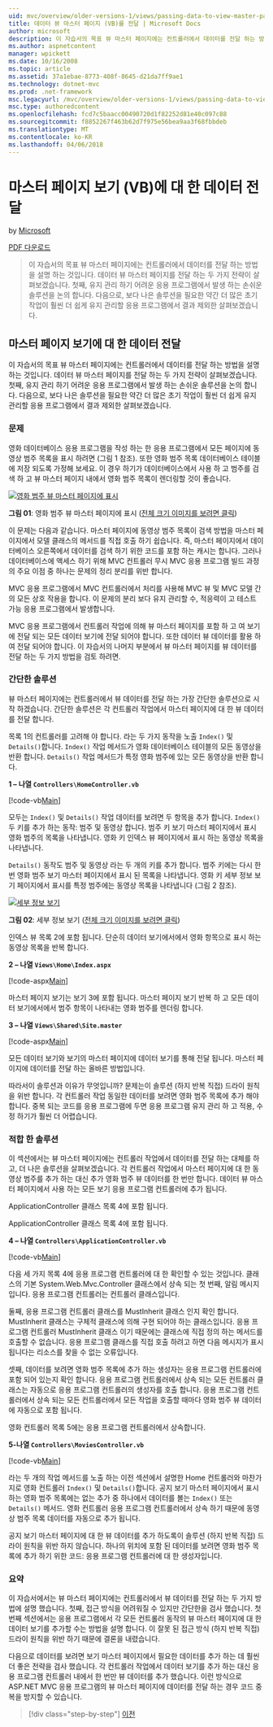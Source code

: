 ```yaml
---
uid: mvc/overview/older-versions-1/views/passing-data-to-view-master-pages-vb
title: 데이터 뷰 마스터 페이지 (VB)를 전달 | Microsoft Docs
author: microsoft
description: 이 자습서의 목표 뷰 마스터 페이지에는 컨트롤러에서 데이터를 전달 하는 방법을 설명 하는 것입니다. 살펴볼 데이터 보기 m에 전달 하기 위한 두 가지 전략 중...
ms.author: aspnetcontent
manager: wpickett
ms.date: 10/16/2008
ms.topic: article
ms.assetid: 37a1ebae-8773-408f-8645-d21da7ff9ae1
ms.technology: dotnet-mvc
ms.prod: .net-framework
msc.legacyurl: /mvc/overview/older-versions-1/views/passing-data-to-view-master-pages-vb
msc.type: authoredcontent
ms.openlocfilehash: fcd7c5baacc00490720d1f82252d81e40c097c88
ms.sourcegitcommit: f8852267f463b62d7f975e56bea9aa3f68fbbdeb
ms.translationtype: MT
ms.contentlocale: ko-KR
ms.lasthandoff: 04/06/2018
---
```

<a name="passing-data-to-view-master-pages-vb"></a>마스터 페이지 보기 (VB)에 대 한 데이터 전달
====================
by [Microsoft](https://github.com/microsoft)

[PDF 다운로드](http://download.microsoft.com/download/e/f/3/ef3f2ff6-7424-48f7-bdaa-180ef64c3490/ASPNET_MVC_Tutorial_13_VB.pdf)

> 이 자습서의 목표 뷰 마스터 페이지에는 컨트롤러에서 데이터를 전달 하는 방법을 설명 하는 것입니다. 데이터 뷰 마스터 페이지를 전달 하는 두 가지 전략이 살펴보겠습니다. 첫째, 유지 관리 하기 어려운 응용 프로그램에서 발생 하는 손쉬운 솔루션을 논의 합니다. 다음으로, 보다 나은 솔루션을 필요한 약간 더 많은 초기 작업이 훨씬 더 쉽게 유지 관리할 응용 프로그램에서 결과 제외한 살펴보겠습니다.


## <a name="passing-data-to-view-master-pages"></a>마스터 페이지 보기에 대 한 데이터 전달

이 자습서의 목표 뷰 마스터 페이지에는 컨트롤러에서 데이터를 전달 하는 방법을 설명 하는 것입니다. 데이터 뷰 마스터 페이지를 전달 하는 두 가지 전략이 살펴보겠습니다. 첫째, 유지 관리 하기 어려운 응용 프로그램에서 발생 하는 손쉬운 솔루션을 논의 합니다. 다음으로, 보다 나은 솔루션을 필요한 약간 더 많은 초기 작업이 훨씬 더 쉽게 유지 관리할 응용 프로그램에서 결과 제외한 살펴보겠습니다.

### <a name="the-problem"></a>문제

영화 데이터베이스 응용 프로그램을 작성 하는 한 응용 프로그램에서 모든 페이지에 동영상 범주 목록을 표시 하려면 (그림 1 참조). 또한 영화 범주 목록 데이터베이스 테이블에 저장 되도록 가정해 보세요. 이 경우 하기가 데이터베이스에서 사용 하 고 범주를 검색 하 고 뷰 마스터 페이지 내에서 영화 범주 목록이 렌더링할 것이 좋습니다.


[![영화 범주 뷰 마스터 페이지에 표시](passing-data-to-view-master-pages-vb/_static/image2.png)](passing-data-to-view-master-pages-vb/_static/image1.png)

**그림 01**: 영화 범주 뷰 마스터 페이지에 표시 ([전체 크기 이미지를 보려면 클릭](passing-data-to-view-master-pages-vb/_static/image3.png))


이 문제는 다음과 같습니다. 마스터 페이지에 동영상 범주 목록이 검색 방법을 마스터 페이지에서 모델 클래스의 메서드를 직접 호출 하기 쉽습니다. 즉, 마스터 페이지에서 데이터베이스 오른쪽에서 데이터를 검색 하기 위한 코드를 포함 하는 캐시는 합니다. 그러나 데이터베이스에 액세스 하기 위해 MVC 컨트롤러 무시 MVC 응용 프로그램 빌드 과정의 주요 이점 중 하나는 문제의 정리 분리를 위반 합니다.

MVC 응용 프로그램에서 MVC 컨트롤러에서 처리를 사용해 MVC 뷰 및 MVC 모델 간의 모든 상호 작용을 합니다. 이 문제의 분리 보다 유지 관리할 수, 적응력이 고 테스트 가능 응용 프로그램에서 발생합니다.

MVC 응용 프로그램에서 컨트롤러 작업에 의해 뷰 마스터 페이지를 포함 하 고 여 보기에 전달 되는 모든 데이터 보기에 전달 되어야 합니다. 또한 데이터 뷰 데이터를 활용 하 여 전달 되어야 합니다. 이 자습서의 나머지 부분에서 뷰 마스터 페이지를 뷰 데이터를 전달 하는 두 가지 방법을 검토 하려면.

### <a name="the-simple-solution"></a>간단한 솔루션

뷰 마스터 페이지에는 컨트롤러에서 뷰 데이터를 전달 하는 가장 간단한 솔루션으로 시작 하겠습니다. 간단한 솔루션은 각 컨트롤러 작업에서 마스터 페이지에 대 한 뷰 데이터를 전달 합니다.

목록 1의 컨트롤러를 고려해 야 합니다. 라는 두 가지 동작을 노출 `Index()` 및 `Details()`합니다. `Index()` 작업 메서드가 영화 데이터베이스 테이블의 모든 동영상을 반환 합니다. `Details()` 작업 메서드가 특정 영화 범주에 있는 모든 동영상을 반환 합니다.

**1 – 나열 `Controllers\HomeController.vb`**

[!code-vb[Main](passing-data-to-view-master-pages-vb/samples/sample1.vb)]

모두는 `Index()` 및 `Details()` 작업 데이터를 보려면 두 항목을 추가 합니다. `Index()` 두 키를 추가 하는 동작: 범주 및 동영상 합니다. 범주 키 보기 마스터 페이지에서 표시 영화 범주의 목록을 나타냅니다. 영화 키 인덱스 뷰 페이지에서 표시 하는 동영상 목록을 나타냅니다.

`Details()` 동작도 범주 및 동영상 라는 두 개의 키를 추가 합니다. 범주 키에는 다시 한 번 영화 범주 보기 마스터 페이지에서 표시 된 목록을 나타냅니다. 영화 키 세부 정보 보기 페이지에서 표시를 특정 범주에는 동영상 목록을 나타냅니다 (그림 2 참조).


[![세부 정보 보기](passing-data-to-view-master-pages-vb/_static/image5.png)](passing-data-to-view-master-pages-vb/_static/image4.png)

**그림 02**: 세부 정보 보기 ([전체 크기 이미지를 보려면 클릭](passing-data-to-view-master-pages-vb/_static/image6.png))


인덱스 뷰 목록 2에 포함 됩니다. 단순히 데이터 보기에서에서 영화 항목으로 표시 하는 동영상 목록을 반복 합니다.

**2 – 나열 `Views\Home\Index.aspx`**

[!code-aspx[Main](passing-data-to-view-master-pages-vb/samples/sample2.aspx)]

마스터 페이지 보기는 보기 3에 포함 됩니다. 마스터 페이지 보기 반복 하 고 모든 데이터 보기에서에서 범주 항목이 나타내는 영화 범주를 렌더링 합니다.

**3 – 나열 `Views\Shared\Site.master`**

[!code-aspx[Main](passing-data-to-view-master-pages-vb/samples/sample3.aspx)]

모든 데이터 보기와 보기의 마스터 페이지에 데이터 보기를 통해 전달 됩니다. 마스터 페이지에 데이터를 전달 하는 올바른 방법입니다.

따라서이 솔루션과 이유가 무엇입니까? 문제는이 솔루션 (하지 반복 직접) 드라이 원칙을 위반 합니다. 각 컨트롤러 작업 동일한 데이터를 보려면 영화 범주 목록에 추가 해야 합니다. 중복 되는 코드를 응용 프로그램에 두면 응용 프로그램 유지 관리 하 고 적용, 수정 하기가 훨씬 더 어렵습니다.

### <a name="the-good-solution"></a>적합 한 솔루션

이 섹션에서는 뷰 마스터 페이지에는 컨트롤러 작업에서 데이터를 전달 하는 대체를 하 고, 더 나은 솔루션을 살펴보겠습니다. 각 컨트롤러 작업에서 마스터 페이지에 대 한 동영상 범주를 추가 하는 대신 추가 영화 범주 뷰 데이터를 한 번만 합니다. 데이터 뷰 마스터 페이지에서 사용 하는 모든 보기 응용 프로그램 컨트롤러에 추가 됩니다.

ApplicationController 클래스 목록 4에 포함 됩니다.

ApplicationController 클래스 목록 4에 포함 됩니다.

**4 – 나열 `Controllers\ApplicationController.vb`**

[!code-vb[Main](passing-data-to-view-master-pages-vb/samples/sample4.vb)]

다음 세 가지 목록 4에 응용 프로그램 컨트롤러에 대 한 확인할 수 있는 것입니다. 클래스의 기본 System.Web.Mvc.Controller 클래스에서 상속 되는 첫 번째, 알림 메시지입니다. 응용 프로그램 컨트롤러는 컨트롤러 클래스입니다.

둘째, 응용 프로그램 컨트롤러 클래스를 MustInherit 클래스 인지 확인 합니다. MustInherit 클래스는 구체적 클래스에 의해 구현 되어야 하는 클래스입니다. 응용 프로그램 컨트롤러 MustInherit 클래스 이기 때문에는 클래스에 직접 정의 하는 메서드를 호출할 수 없습니다. 응용 프로그램 클래스를 직접 호출 하려고 하면 다음 메시지가 표시 됩니다는 리소스를 찾을 수 없는 오류입니다.

셋째, 데이터를 보려면 영화 범주 목록에 추가 하는 생성자는 응용 프로그램 컨트롤러에 포함 되어 있는지 확인 합니다. 응용 프로그램 컨트롤러에서 상속 되는 모든 컨트롤러 클래스는 자동으로 응용 프로그램 컨트롤러의 생성자를 호출 합니다. 응용 프로그램 컨트롤러에서 상속 되는 모든 컨트롤러에서 모든 작업을 호출할 때마다 영화 범주 뷰 데이터에 자동으로 포함 됩니다.

영화 컨트롤러 목록 5에는 응용 프로그램 컨트롤러에서 상속합니다.

**5-나열 `Controllers\MoviesController.vb`**

[!code-vb[Main](passing-data-to-view-master-pages-vb/samples/sample5.vb)]

라는 두 개의 작업 메서드를 노출 하는 이전 섹션에서 설명한 Home 컨트롤러와 마찬가지로 영화 컨트롤러 `Index()` 및 `Details()`합니다. 공지 보기 마스터 페이지에서 표시 하는 영화 범주 목록에는 없는 추가 중 하나에서 데이터를 볼는 `Index()` 또는 `Details()` 메서드. 영화 컨트롤러 응용 프로그램 컨트롤러에서 상속 하기 때문에 동영상 범주 목록 데이터를 자동으로 추가 됩니다.

공지 보기 마스터 페이지에 대 한 뷰 데이터를 추가 하도록이 솔루션 (하지 반복 직접) 드라이 원칙을 위반 하지 않습니다. 하나의 위치에 포함 된 데이터를 보려면 영화 범주 목록에 추가 하기 위한 코드: 응용 프로그램 컨트롤러에 대 한 생성자입니다.

### <a name="summary"></a>요약

이 자습서에서는 뷰 마스터 페이지에는 컨트롤러에서 뷰 데이터를 전달 하는 두 가지 방법에 설명 했습니다. 첫째, 접근 방식을 어려워질 수 있지만 간단한을 검사 했습니다. 첫 번째 섹션에서는 응용 프로그램에서 각 모든 컨트롤러 동작의 뷰 마스터 페이지에 대 한 데이터 보기를 추가할 수는 방법을 설명 합니다. 이 잘못 된 접근 방식 (하지 반복 직접) 드라이 원칙을 위반 하기 때문에 결론을 내렸습니다.

다음으로 데이터를 보려면 보기 마스터 페이지에서 필요한 데이터를 추가 하는 데 훨씬 더 좋은 전략을 검사 했습니다. 각 컨트롤러 작업에서 데이터 보기를 추가 하는 대신 응용 프로그램 컨트롤러 내에서 한 번만 뷰 데이터를 추가 했습니다. 이런 방식으로 ASP.NET MVC 응용 프로그램의 뷰 마스터 페이지에 데이터를 전달 하는 경우 코드 중복을 방지할 수 있습니다.

> [!div class="step-by-step"]
> [이전](creating-page-layouts-with-view-master-pages-vb.md)
